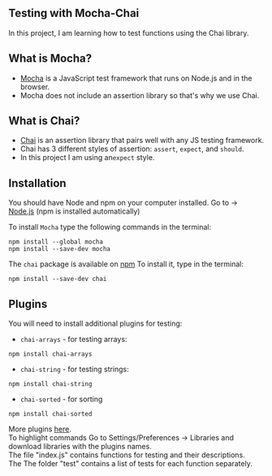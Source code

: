 ## Testing with Mocha-Chai
In this project, I am learning how to test functions using the Chai library.

## What is Mocha?
  - [Mocha](https://mochajs.org/) is a JavaScript test framework that runs on Node.js and in the browser.
  - Mocha does not include an assertion library so that's why we use Chai.

## What is Chai?
  - [Chai](http://chaijs.com/) is an assertion library that pairs well with any JS testing framework.
  - Chai has 3 different styles of assertion: `assert`, `expect`, and `should`.
  - In this project I am using an`expect` style.

## Installation
You should have Node and npm on your computer installed.
 Go to -> [Node.js](https://nodejs.org/en/) (npm is installed automatically)
 
 To install `Mocha` type the following commands in the terminal:
 ```
 npm install --global mocha
 npm install --save-dev mocha
```
The `chai` package is available on [npm](https://www.npmjs.com/) To install it, type in the terminal:

    npm install --save-dev chai
     
## Plugins
You will need to install additional plugins for testing:
* `chai-arrays` - for testing arrays:

 ```
npm install chai-arrays
 ```
 
* `chai-string` - for testing strings:
 ```
npm install chai-string
 ```
* `chai-sorted` - for sorting
```
npm install chai-sorted
```
More plugins [here](https://www.chaijs.com/plugins/).  
To highlight commands Go to Settings/Preferences -> Libraries and download libraries with the plugins names.  
The file "index.js" contains functions for testing and their descriptions.  
The The folder "test" contains a list of tests for each function separately.

    
    




